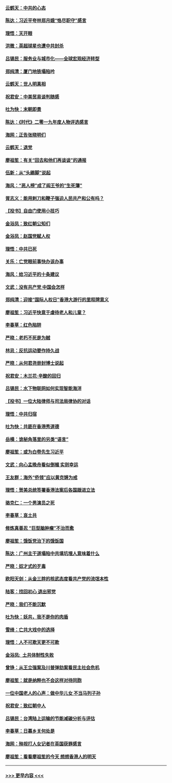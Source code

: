 #### [云鹤天：中共的心态](../pages/nsc993/n11729906.md?t=12181844) 
#### [陈达：习近平夸林郑月娥“恪尽职守”感言](../pages/nsc993/n11729881.md?t=12181844) 
#### [理悟：天开眼](../pages/nsc993/n11729699.md?t=12181844) 
#### [洪微：英超球星也遭中共封杀](../pages/nsc993/n11727243.md?t=12181844) 
#### [吕锡民：服务业与城市化——全球宏观经济转型](../pages/nsc993/n11725845.md?t=12181844) 
#### [郑纯清：厦门地铁塌陷吟](../pages/nsc993/n11725813.md?t=12181844) 
#### [云鹤天：世人明真相](../pages/nsc993/n11725621.md?t=12181844) 
#### [祝君安：中美贸易谈判随感](../pages/nsc993/n11725609.md?t=12181844) 
#### [吐为快：末朝即景](../pages/nsc993/n11723365.md?t=12181844) 
#### [陈达：《时代》二零一九年度人物评选感言](../pages/nsc993/n11723337.md?t=12181844) 
#### [海网：正告张晓明们](../pages/nsc993/n11723228.md?t=12181844) 
#### [云鹤天：退党](../pages/nsc993/n11723056.md?t=12181844) 
#### [廖祖笙：有关“回去和他们再谈谈”的通报](../pages/nsc993/n11722442.md?t=12181844) 
#### [伍新：从“头踢脚”说起](../pages/nsc993/n11722429.md?t=12181844) 
#### [海风：“恶人榜”成了阎王爷的“生死簿”](../pages/nsc993/n11722272.md?t=12181844) 
#### [胥志义：能用剌刀和鞭子强迫人民共产和公有吗？](../pages/nsc993/n11720569.md?t=12181844) 
#### [【投书】自由门使用小技巧](../pages/nsc993/n11720180.md?t=12181844) 
#### [金浴凤：致红朝公知们](../pages/nsc993/n11720563.md?t=12181844) 
#### [金浴凤：赵国党赋人权](../pages/nsc993/n11720533.md?t=12181844) 
#### [理悟：中共已死](../pages/nsc993/n11720233.md?t=12181844) 
#### [关乐：亡党眼前事快办该办事](../pages/nsc993/n11719160.md?t=12181844) 
#### [海风：给习近平的十条建议](../pages/nsc993/n11717616.md?t=12181844) 
#### [文武：没有共产党 中国会怎样](../pages/nsc993/n11717584.md?t=12181844) 
#### [郑纯清：迎接“国际人权日”香港大游行的里程牌意义](../pages/nsc993/n11717417.md?t=12181844) 
#### [廖祖笙：习近平快意于虐待老人和儿童？](../pages/nsc993/n11715313.md?t=12181844) 
#### [李春草：红色陷阱](../pages/nsc993/n11715029.md?t=12181844) 
#### [严晓：老朽不死是为贼](../pages/nsc993/n11712910.md?t=12181844) 
#### [林忌：反抗运动要作持久战](../pages/nsc993/n11712623.md?t=12181844) 
#### [严晓：从何君尧册封博士说起](../pages/nsc993/n11712465.md?t=12181844) 
#### [祝君安：木兰花·辛酸的回归](../pages/nsc993/n11712381.md?t=12181844) 
#### [吕锡民：水下物联网如何实现智能海洋](../pages/nsc993/n11711158.md?t=12181844) 
#### [【投书】一位大陆律师与司法局律协的对话](../pages/nsc993/n11709675.md?t=12181844) 
#### [理悟：中共归宿](../pages/nsc993/n11710059.md?t=12181844) 
#### [吐为快：共匪在香港秀道德](../pages/nsc993/n11709979.md?t=12181844) 
#### [岳横：诡秘角落里的另类“语言”](../pages/nsc993/n11709792.md?t=12181844) 
#### [廖祖笙：或为白卷先生习近平](../pages/nsc993/n11708330.md?t=12181844) 
#### [文武：向心孟晚舟看似倒楣 实则幸运](../pages/nsc993/n11708236.md?t=12181844) 
#### [王友群：海外“侨领”应以黄克锵为戒](../pages/nsc993/n11706176.md?t=12181844) 
#### [理悟：贺美总统签署香港法案后各国跟进立法](../pages/nsc993/n11706853.md?t=12181844) 
#### [骆克仁：一个男演员之死](../pages/nsc993/n11706677.md?t=12181844) 
#### [李春草：哀土共](../pages/nsc993/n11706255.md?t=12181844) 
#### [修炼真善忍 “巨型脑肿瘤”不治而愈](../pages/nsc993/n11705340.md?t=12181844) 
#### [廖祖笙：饿饭党治下的饿饭国](../pages/nsc993/n11705085.md?t=12181844) 
#### [陈达：广州主干道塌陷中共填坑埋人意味着什么](../pages/nsc993/n11705046.md?t=12181844) 
#### [严晓：奴才式的歹毒](../pages/nsc993/n11704826.md?t=12181844) 
#### [欧阳天剑：从金三胖的核武态度看共产党的流氓本性](../pages/nsc993/n11702238.md?t=12181844) 
#### [陆客：找回初心 退出邪党](../pages/nsc993/n11702213.md?t=12181844) 
#### [严晓：我们不能沉默](../pages/nsc993/n11702110.md?t=12181844) 
#### [吐为快：妖共，我不是你的肉盾](../pages/nsc993/n11701366.md?t=12181844) 
#### [雪绮：亡共大戏中的选择](../pages/nsc993/n11699922.md?t=12181844) 
#### [理悟：人不可欺天更不可欺](../pages/nsc993/n11699657.md?t=12181844) 
#### [金浴凤:  土共体制性失败](../pages/nsc993/n11699361.md?t=12181844) 
#### [曾铮：从王立强案及川普弹劾案看民主社会危机](../pages/nsc993/n11699318.md?t=12181844) 
#### [廖祖笙：就是纳粹也不会这样对待同胞](../pages/nsc993/n11697658.md?t=12181844) 
#### [一位中国老人的心声：做中华儿女 不当马列子孙](../pages/nsc993/n11697525.md?t=12181844) 
#### [祝君安：致红朝中人](../pages/nsc993/n11697518.md?t=12181844) 
#### [吕锡民：台湾陆上运输的节能减碳分析与评估](../pages/nsc993/n11694983.md?t=12181844) 
#### [李春草：日暮乡关何处是](../pages/nsc993/n11694805.md?t=12181844) 
#### [海网：殃视打人女记者在英国获罪感言](../pages/nsc993/n11693832.md?t=12181844) 
#### [廖祖笙：看看廖祖笙的今天 想想香港人的明天](../pages/nsc993/n11693707.md?t=12181844) 

----
#### [ >>> 更早内容 <<< ](../indexes/nsc993-earlier.md)
